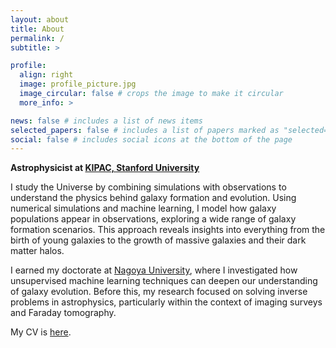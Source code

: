 ```yaml
---
layout: about
title: About
permalink: /
subtitle: >

profile:
  align: right
  image: profile_picture.jpg
  image_circular: false # crops the image to make it circular
  more_info: >

news: false # includes a list of news items
selected_papers: false # includes a list of papers marked as "selected={true}"
social: false # includes social icons at the bottom of the page
---
```


**Astrophysicist at [KIPAC, Stanford University](https://kipac.stanford.edu)**

<!-- I study the Universe by combining simulations with observations.  -->
<!-- My research
focuses on the physics that govern galaxy formation and evolution. I use numerical simulations and machine learning techniques to model how galaxy populations appear in observations. This approach allows me to explore a high-dimensional parameter space of possible galaxy formation scenarios, providing
insights into everything from the formation of the youngest galaxies to the growth
of massive galaxies and their host dark matter halos. -->

I study the Universe by combining simulations with observations to understand the physics behind galaxy formation and evolution. Using numerical simulations and machine learning, I model how galaxy populations appear in observations, exploring a wide range of galaxy formation scenarios. This approach reveals insights into everything from the birth of young galaxies to the growth of massive galaxies and their dark matter halos.

I earned my doctorate at [Nagoya University](https://en.nagoya-u.ac.jp), where I investigated how unsupervised machine learning techniques can deepen our understanding of galaxy evolution. Before this, my research focused on solving inverse problems in astrophysics, particularly within the context of imaging surveys and Faraday tomography.

My CV is <a href="Cooray_CV.pdf">here</a>.